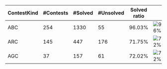 | ContestKind | #Contests | #Solved | #Unsolved | Solved ratio | |
| - | - | - | - | - | - |
| ABC | 254 | 1330 | 55 | 96.03% | ![96%](https://progress-bar.dev/96?title=Solved) |
| ARC | 145 | 447 | 176 | 71.75% | ![72%](https://progress-bar.dev/72?title=Solved) |
| AGC | 37 | 157 | 61 | 72.02% | ![72%](https://progress-bar.dev/72?title=Solved) |
